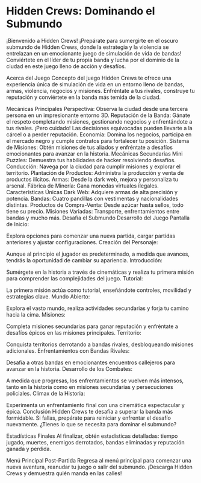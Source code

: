 # Hidden Crews: Dominando el Submundo
¡Bienvenido a Hidden Crews!
¡Prepárate para sumergirte en el oscuro submundo de Hidden Crews, donde la estrategia y la violencia se entrelazan en un emocionante juego de simulación de vida de bandas! Conviértete en el líder de tu propia banda y lucha por el dominio de la ciudad en este juego lleno de acción y desafíos.

Acerca del Juego
Concepto del juego
Hidden Crews te ofrece una experiencia única de simulación de vida en un entorno lleno de bandas, armas, violencia, negocios y misiones. Enfréntate a tus rivales, construye tu reputación y conviértete en la banda más temida de la ciudad.

Mecánicas Principales
Perspectiva: Observa la ciudad desde una tercera persona en un impresionante entorno 3D.
Reputación de la Banda: Gánate el respeto completando misiones, gestionando negocios y enfrentándote a tus rivales. ¡Pero cuidado! Las decisiones equivocadas pueden llevarte a la cárcel o a perder reputación.
Economía: Domina los negocios, participa en el mercado negro y cumple contratos para fortalecer tu posición.
Sistema de Misiones: Obtén misiones de tus aliados y enfréntate a desafíos emocionantes para avanzar en la historia.
Mecánicas Secundarias
Mini Puzzles: Demuestra tus habilidades de hacker resolviendo desafíos.
Conducción: Navega por la ciudad para cumplir misiones y explorar el territorio.
Plantación de Productos: Administra la producción y venta de productos ilícitos.
Armas: Desde la dark web, mejora y personaliza tu arsenal.
Fábrica de Minería: Gana monedas virtuales ilegales.
Características Únicas
Dark Web: Adquiere armas de alta precisión y potencia.
Bandas: Cuatro pandillas con vestimentas y nacionalidades distintas.
Productos de Compra-Venta: Desde azúcar hasta sellos, todo tiene su precio.
Misiones Variadas: Transporte, enfrentamientos entre bandas y mucho más.
Desafía el Submundo
Desarrollo del Juego
Pantalla de Inicio:

Explora opciones para comenzar una nueva partida, cargar partidas anteriores y ajustar configuraciones.
Creación del Personaje:

Aunque al principio el jugador es predeterminado, a medida que avances, tendrás la oportunidad de cambiar su apariencia.
Introducción:

Sumérgete en la historia a través de cinemáticas y realiza tu primera misión para comprender las complejidades del juego.
Tutorial:

La primera misión actúa como tutorial, enseñándote controles, movilidad y estrategias clave.
Mundo Abierto:

Explora el vasto mundo, realiza actividades secundarias y forja tu camino hacia la cima.
Misiones:

Completa misiones secundarias para ganar reputación y enfréntate a desafíos épicos en las misiones principales.
Territorio:

Conquista territorios derrotando a bandas rivales, desbloqueando misiones adicionales.
Enfrentamientos con Bandas Rivales:

Desafía a otras bandas en emocionantes encuentros callejeros para avanzar en la historia.
Desarrollo de los Combates:

A medida que progresas, los enfrentamientos se vuelven más intensos, tanto en la historia como en misiones secundarias y persecuciones policiales.
Climax de la Historia:

Experimenta un enfrentamiento final con una cinemática espectacular y épica.
Conclusión
Hidden Crews te desafía a superar la banda más formidable. Si fallas, prepárate para reiniciar y enfrentar el desafío nuevamente. ¿Tienes lo que se necesita para dominar el submundo?

Estadísticas Finales
Al finalizar, obtén estadísticas detalladas: tiempo jugado, muertes, enemigos derrotados, bandas eliminadas y reputación ganada y perdida.

Menú Principal Post-Partida
Regresa al menú principal para comenzar una nueva aventura, reanudar tu juego o salir del submundo. ¡Descarga Hidden Crews y demuestra quién manda en las calles!
